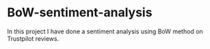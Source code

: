 # BoW-sentiment-analysis
In this project I have done a sentiment analysis using BoW method on Trustpilot reviews.
